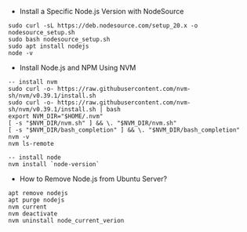 - Install a Specific Node.js Version with NodeSource

```
sudo curl -sL https://deb.nodesource.com/setup_20.x -o nodesource_setup.sh
sudo bash nodesource_setup.sh
sudo apt install nodejs
node -v
```

- Install Node.js and NPM Using NVM

```
-- install nvm
sudo curl -o- https://raw.githubusercontent.com/nvm-sh/nvm/v0.39.1/install.sh
sudo curl -o- https://raw.githubusercontent.com/nvm-sh/nvm/v0.39.1/install.sh | bash
export NVM_DIR="$HOME/.nvm"
[ -s "$NVM_DIR/nvm.sh" ] && \. "$NVM_DIR/nvm.sh"
[ -s "$NVM_DIR/bash_completion" ] && \. "$NVM_DIR/bash_completion"
nvm -v
nvm ls-remote

-- install node
nvm install `node-version`
```

- How to Remove Node.js from Ubuntu Server?

```
apt remove nodejs
apt purge nodejs
nvm current
nvm deactivate
nvm uninstall node_current_verion
```
